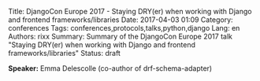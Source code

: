Title: DjangoCon Europe 2017 - Staying DRY(er) when working with Django and frontend frameworks/libraries
Date:   2017-04-03 01:09
Category: conferences
Tags: conferences,protocols,talks,python,django
Lang: en
Authors: rixx
Summary: Summary of the DjangoCon Europe 2017 talk "Staying DRY(er) when working with Django and frontend frameworks/libraries"
Status: draft

**Speaker:** Emma Delescolle (co-author of drf-schema-adapter)

## 

